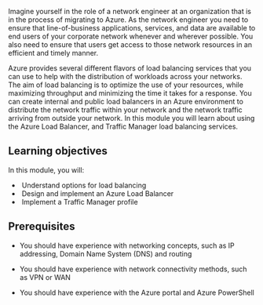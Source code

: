 

Imagine yourself in the role of a network engineer at an organization that is in the process of migrating to Azure. As the network engineer you need to ensure that line-of-business applications, services, and data are available to end users of your corporate network whenever and wherever possible. You also need to ensure that users get access to those network resources in an efficient and timely manner. 

Azure provides several different flavors of load balancing services that you can use to help with the distribution of workloads across your networks. The aim of load balancing is to optimize the use of your resources, while maximizing throughput and minimizing the time it takes for a response. You can create internal and public load balancers in an Azure environment to distribute the network traffic within your network and the network traffic arriving from outside your network. In this module you will learn about using the Azure Load Balancer, and Traffic Manager load balancing services.

## Learning objectives

In this module, you will:

- ​    Understand options for load balancing
- ​    Design and implement an Azure Load Balancer
- ​    Implement a Traffic Manager profile

## Prerequisites

- You should have experience with networking concepts, such as IP addressing, Domain Name System (DNS) and routing

- You should have experience with network connectivity methods, such as VPN or WAN

- You should have experience with the Azure portal and Azure PowerShell
